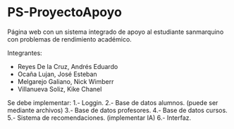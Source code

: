 # PS-ProyectoApoyo
Página web con un sistema integrado de apoyo al estudiante sanmarquino con problemas de rendimiento académico.

Integrantes:
- Reyes De la Cruz, Andrés Eduardo
- Ocaña Lujan, José Esteban
- Melgarejo Galiano, Nick Wimberr
- Villanueva Soliz, Kike Chanel

Se debe implementar:
1.- Loggin.
2.- Base de datos alumnos. (puede ser mediante archivos)
3.- Base de datos profesores.
4.- Base de datos cursos.
5.- Sistema de recomendaciones. (implementar IA)
6.- Interfaz.
